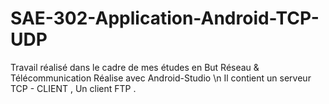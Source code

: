 # SAE-302-Application-Android-TCP-UDP
Travail réalisé dans le cadre de mes études en But Réseau &amp; Télécommunication
Réalise avec Android-Studio \n
Il contient un serveur TCP - CLIENT ,
Un client FTP .
